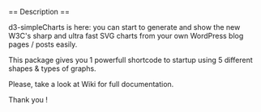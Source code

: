 == Description ==

d3-simpleCharts is here: you can start to generate and show the new W3C's sharp and ultra fast SVG charts 
from your own WordPress blog pages / posts easily.

This package gives you 1 powerfull shortcode to startup using 5 different shapes & types of graphs.

Please, take a look at Wiki for full documentation.

Thank you !


